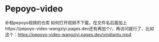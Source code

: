 # Pepoyo-video
补档pepoyo视频的仓库
如何打开视频不下载，在文件名后面加上https://pepoyo-video-wangziyi.pages.dev还有再加个/，再访问就行了，比如这个：https://pepoyo-video-wangziyi.pages.dev/xindiantu.mp4
